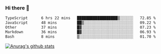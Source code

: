 ### Hi there 👋



<!--
**webB1an/webB1an** is a ✨ _special_ ✨ repository because its `README.md` (this file) appears on your GitHub profile.

Here are some ideas to get you started:

- 🔭 I’m currently working on ...
- 🌱 I’m currently learning ...
- 👯 I’m looking to collaborate on ...
- 🤔 I’m looking for help with ...
- 💬 Ask me about ...
- 📫 How to reach me: ...
- 😄 Pronouns: ...
- ⚡ Fun fact: ...
-->

<!--START_SECTION:waka-->

```txt
TypeScript      6 hrs 22 mins   ██████████████████▒░░░░░░   72.85 %
JavaScript      48 mins         ██▒░░░░░░░░░░░░░░░░░░░░░░   09.22 %
Other           37 mins         █▓░░░░░░░░░░░░░░░░░░░░░░░   07.23 %
Markdown        36 mins         █▓░░░░░░░░░░░░░░░░░░░░░░░   06.93 %
Bash            8 mins          ▒░░░░░░░░░░░░░░░░░░░░░░░░   01.70 %
```

<!--END_SECTION:waka-->


[![Anurag's github stats](https://github-readme-stats.vercel.app/api?username=webB1an&show_icons=true&theme=radical)](https://github.com/anuraghazra/github-readme-stats)

